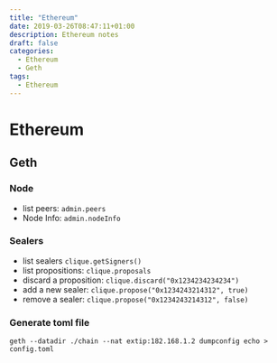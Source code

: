 ```yaml
---
title: "Ethereum"
date: 2019-03-26T08:47:11+01:00
description: Ethereum notes
draft: false
categories:
  - Ethereum
  - Geth
tags:
  - Ethereum
---
```

# Ethereum

## Geth

### Node

* list peers: ``admin.peers``
* Node Info: ``admin.nodeInfo``

### Sealers

* list sealers ``clique.getSigners()``
* list propositions: ``clique.proposals``
* discard a proposition: ``clique.discard("0x1234234234234")``
* add a new sealer: ``clique.propose("0x1234243214312", true)``
* remove a sealer: ``clique.propose("0x1234243214312", false)``

### Generate toml file

```
geth --datadir ./chain --nat extip:182.168.1.2 dumpconfig echo > config.toml
```
